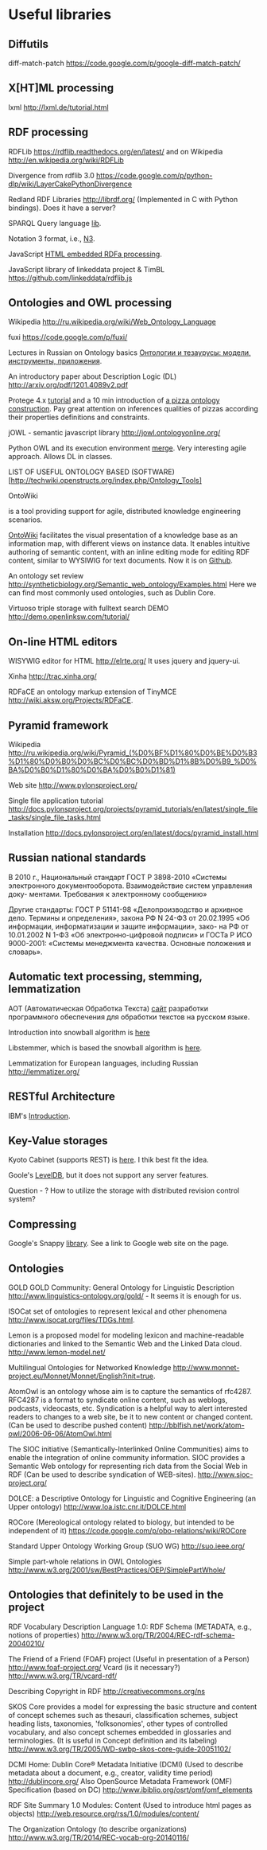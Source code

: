 Useful libraries
================

Diffutils
---------

diff-match-patch
https://code.google.com/p/google-diff-match-patch/


X[HT]ML processing
------------------

lxml
http://lxml.de/tutorial.html

RDF processing
--------------

RDFLib
https://rdflib.readthedocs.org/en/latest/ and on Wikipedia http://en.wikipedia.org/wiki/RDFLib

Divergence from rdflib 3.0 https://code.google.com/p/python-dlp/wiki/LayerCakePythonDivergence

Redland RDF Libraries http://librdf.org/ (Implemented in C with Python
bindings). Does it have a server?

SPARQL Query language [lib](http://sparql-wrapper.sourceforge.net/).

Notation 3 format, i.e., [N3](http://ru.wikipedia.org/wiki/%D0%9D%D0%BE%D1%82%D0%B0%D1%86%D0%B8%D1%8F_3).

JavaScript [HTML embedded RDFa processing](https://code.google.com/p/rdfquery/).

JavaScript library of linkeddata project & TimBL https://github.com/linkeddata/rdflib.js

Ontologies and OWL processing
-----------------------------

Wikipedia http://ru.wikipedia.org/wiki/Web_Ontology_Language

fuxi https://code.google.com/p/fuxi/

Lectures in Russian on Ontology basics [Онтологии и тезаурусы: модели, инструменты, приложения](http://www.intuit.ru/department/expert/ontoth/1/).

An introductory paper about Description Logic (DL) http://arxiv.org/pdf/1201.4089v2.pdf

Protege 4.x
[tutorial](http://protegewiki.stanford.edu/wiki/Protege4GettingStarted)
and a 10 min introduction of
[a pizza ontology construction](http://protegewiki.stanford.edu/wiki/Protege4Pizzas10Minutes). Pay
great attention on inferences qualities of pizzas according their
properties definitions and constraints.

jOWL - semantic javascript library http://jowl.ontologyonline.org/

Python OWL and its execution environment
[merge](http://seth-scripting.sourceforge.net/). Very interesting
agile approach. Allows DL in classes.


LIST OF USEFUL ONTOLOGY BASED (SOFTWARE)[http://techwiki.openstructs.org/index.php/Ontology_Tools]

OntoWiki


is a tool providing support for agile, distributed knowledge engineering scenarios.

[OntoWiki](http://ontowiki.net/Projects/OntoWiki) facilitates the
visual presentation of a knowledge base as an information map, with
different views on instance data. It enables intuitive authoring of
semantic content, with an inline editing mode for editing RDF content,
similar to WYSIWIG for text documents. Now it is on [Github](https://github.com/AKSW/OntoWiki/).

An ontology set review http://syntheticbiology.org/Semantic_web_ontology/Examples.html Here we can find most commonly used ontologies, such as Dublin Core.

Virtuoso triple storage with fulltext search DEMO http://demo.openlinksw.com/tutorial/

On-line HTML editors
--------------------

WISYWIG editor for HTML http://elrte.org/ It uses jquery and jquery-ui.

Xinha http://trac.xinha.org/

RDFaCE an ontology markup extension of TinyMCE  http://wiki.aksw.org/Projects/RDFaCE.

Pyramid framework
-----------------

Wikipedia http://ru.wikipedia.org/wiki/Pyramid_(%D0%BF%D1%80%D0%BE%D0%B3%D1%80%D0%B0%D0%BC%D0%BC%D0%BD%D1%8B%D0%B9_%D0%BA%D0%B0%D1%80%D0%BA%D0%B0%D1%81)

Web site http://www.pylonsproject.org/

Single file application tutorial http://docs.pylonsproject.org/projects/pyramid_tutorials/en/latest/single_file_tasks/single_file_tasks.html

Installation http://docs.pylonsproject.org/en/latest/docs/pyramid_install.html

Russian national standards
--------------------------

В 2010 г., Национальный стандарт ГОСТ Р 3898-2010
«Системы электронного документооборота. Взаимодействие систем управления доку-
ментами. Требования к электронному сообщению»

Другие стандарты: ГОСТ Р 51141-98 «Делопроизводство и архивное дело. Термины и определения», закона РФ N
24-ФЗ от 20.02.1995 «Об информации, информатизации и защите информации», зако-
на РФ от 10.01.2002 N 1-ФЗ «Об электронно-цифровой подписи» и ГОСТа Р ИСО
9000-2001: «Системы менеджмента качества. Основные положения и словарь».

Automatic text processing, stemming, lemmatization
--------------------------------------------------

АОТ (Автоматическая Обработка Текста) [сайт](http://aot.ru/) разработки программного обеспечения для обработки текстов на русском языке.

Introduction into snowball algorithm is [here](http://snowball.tartarus.org/texts/introduction.html)

Libstemmer, which is based the snowball algorithm is [here](http://snowball.tartarus.org/download.php).

Lemmatization for European languages, including Russian http://lemmatizer.org/

RESTful Architecture
--------------------

IBM's [Introduction](http://www.ibm.com/developerworks/webservices/library/ws-restful/).

Key-Value storages
------------------

Kyoto Cabinet (supports REST) is [here](http://fallabs.com/kyotocabinet/). I thik best fit the idea.

Goole's [LevelDB](https://code.google.com/p/leveldb/), but it does not support any server features.

Question - ? How to utilize the storage with distributed revision control system?

Compressing
-----------
Google's Snappy [library](https://pypi.python.org/pypi/python-snappy). See a link to Google web site on the page.


Ontologies
----------

GOLD GOLD Community: General Ontology for Linguistic Description
http://www.linguistics-ontology.org/gold/ - It seems it is enough for us.

ISOCat set of ontologies to represent lexical and other phenomena
http://www.isocat.org/files/TDGs.html.

Lemon is a proposed model for modeling lexicon and machine-readable
dictionaries and linked to the Semantic Web and the Linked Data
cloud. http://www.lemon-model.net/

Multilingual Ontologies for Networked Knowledge http://www.monnet-project.eu/Monnet/Monnet/English?init=true.

AtomOwl is an ontology whose aim is to capture the semantics of
rfc4287. RFC4287 is a format to syndicate online content, such as
weblogs, podcasts, videocasts, etc. Syndication is a helpful way to
alert interested readers to changes to a web site, be it to new
content or changed content. (Can be used to describe pushed content)
http://bblfish.net/work/atom-owl/2006-06-06/AtomOwl.html

The SIOC initiative (Semantically-Interlinked Online Communities) aims
to enable the integration of online community information. SIOC
provides a Semantic Web ontology for representing rich data from the
Social Web in RDF (Can be used to describe syndication of WEB-sites).
http://www.sioc-project.org/

DOLCE: a Descriptive Ontology for Linguistic and Cognitive Engineering (an Upper ontology)
http://www.loa.istc.cnr.it/DOLCE.html

ROCore (Mereological ontology related to biology, but intended to be
independent of it)
https://code.google.com/p/obo-relations/wiki/ROCore

Standard Upper Ontology Working Group (SUO WG)
http://suo.ieee.org/

Simple part-whole relations in OWL Ontologies
http://www.w3.org/2001/sw/BestPractices/OEP/SimplePartWhole/

Ontologies that definitely to be used in the project
----------------------------------------------------

RDF Vocabulary Description Language 1.0: RDF Schema (METADATA, e.g., notions of properties)
http://www.w3.org/TR/2004/REC-rdf-schema-20040210/

The Friend of a Friend (FOAF) project (Useful in presentation of a Person)
http://www.foaf-project.org/ Vcard (is it necessary?) http://www.w3.org/TR/vcard-rdf/

Describing Copyright in RDF
http://creativecommons.org/ns

SKOS Core provides a model for expressing the basic structure and
content of concept schemes such as thesauri, classification schemes,
subject heading lists, taxonomies, 'folksonomies', other types of
controlled vocabulary, and also concept schemes embedded in glossaries
and terminologies. (It is useful in Concept definition and its labeling)
http://www.w3.org/TR/2005/WD-swbp-skos-core-guide-20051102/

DCMI Home: Dublin Core&reg; Metadata Initiative (DCMI) (Used to
describe metadata about a document, e.g., creator, validity time period)
http://dublincore.org/
Also OpenSource Metadata Framework (OMF) Specification (based on DC)
http://www.ibiblio.org/osrt/omf/omf_elements

RDF Site Summary 1.0 Modules: Content (Used to introduce html pages
as objects)
http://web.resource.org/rss/1.0/modules/content/

The Organization Ontology (to describe organizations)
http://www.w3.org/TR/2014/REC-vocab-org-20140116/
